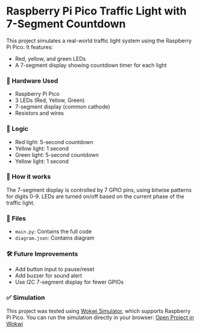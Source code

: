 # Raspberry Pi Pico Traffic Light with 7-Segment Countdown

This project simulates a real-world traffic light system using the Raspberry Pi Pico. It features:
- Red, yellow, and green LEDs
- A 7-segment display showing countdown timer for each light

### 🔧 Hardware Used
- Raspberry Pi Pico
- 3 LEDs (Red, Yellow, Green)
- 7-segment display (common cathode)
- Resistors and wires

### 🚦 Logic
- Red light: 5-second countdown
- Yellow light: 1 second
- Green light: 5-second countdown
- Yellow light: 1 second

### 🧠 How it works
The 7-segment display is controlled by 7 GPIO pins, using bitwise patterns for digits 0-9. LEDs are turned on/off based on the current phase of the traffic light.

### 📂 Files
- `main.py`: Contains the full code
- `diagram.json`: Contains diagram

### 🛠️ Future Improvements
- Add button input to pause/reset
- Add buzzer for sound alert
- Use I2C 7-segment display for fewer GPIOs

### ✅ Simulation
This project was tested using [Wokwi Simulator](https://wokwi.com), which supports Raspberry Pi Pico.
You can run the simulation directly in your browser: [Open Project in Wokwi](https://wokwi.com/projects/436000466121049089)
